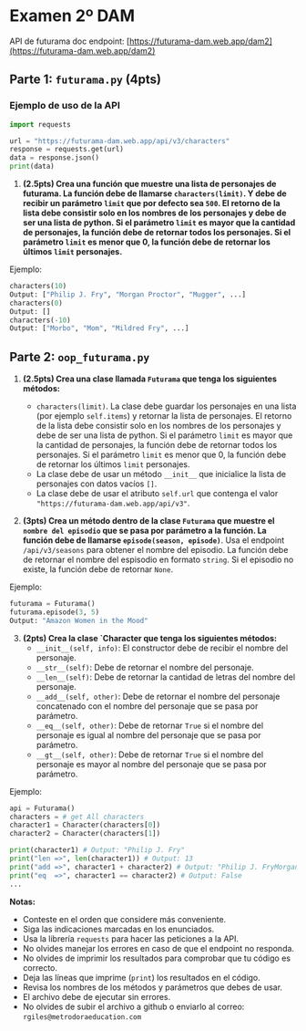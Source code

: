 # Examen 2º DAM

API de futurama doc endpoint: [https://futurama-dam.web.app/dam2](https://futurama-dam.web.app/dam2)

## Parte 1: `futurama.py` (4pts)

### Ejemplo de uso de la API

```python
import requests

url = "https://futurama-dam.web.app/api/v3/characters"
response = requests.get(url)
data = response.json()
print(data)
```


1. **(2.5pts) Crea una función que muestre una lista de personajes de futurama. La función debe de llamarse `characters(limit)`. Y debe de recibir un parámetro `limit` que por defecto sea `500`. El retorno de la lista debe consistir solo en los nombres de los personajes y debe de ser una lista de python. Si el parámetro `limit` es mayor que la cantidad de personajes, la función debe de retornar todos los personajes. Si el parámetro `limit` es menor que 0, la función debe de retornar los últimos `limit` personajes.**


Ejemplo:

```python
characters(10)
Output: ["Philip J. Fry", "Morgan Proctor", "Mugger", ...]
characters(0)
Output: []
characters(-10)
Output: ["Morbo", "Mom", "Mildred Fry", ...]
```


## Parte 2: `oop_futurama.py`


1. **(2.5pts) Crea una clase llamada `Futurama` que tenga los siguientes métodos:**
    - `characters(limit)`. La clase debe guardar los personajes en una lista (por ejemplo `self.items`) y retornar la lista de personajes. El retorno de la lista debe consistir solo en los nombres de los personajes y debe de ser una lista de python. Si el parámetro `limit` es mayor que la cantidad de personajes, la función debe de retornar todos los personajes. Si el parámetro `limit` es menor que 0, la función debe de retornar los últimos `limit` personajes.
    - La clase debe de usar un método `__init__` que inicialice la lista de personajes con datos vacíos `[]`.
    - La clase debe de usar el atributo `self.url` que contenga el valor `"https://futurama-dam.web.app/api/v3"`.



2. **(3pts) Crea un método dentro de la clase `Futurama` que muestre el `nombre del episodio` que se pasa por parámetro a la función. La función debe de llamarse `episode(season, episode)`**. Usa el endpoint `/api/v3/seasons` para obtener el nombre del episodio. La función debe de retornar el nombre del espisodio en formato `string`. Si el episodio no existe, la función debe de retornar `None`.


Ejemplo:
```python
futurama = Futurama()
futurama.episode(3, 5)
Output: "Amazon Women in the Mood"
```

3. **(2pts) Crea la clase `Character que tenga los siguientes métodos:**
    - `__init__(self, info)`: El constructor debe de recibir el nombre del personaje.
    - `__str__(self)`: Debe de retornar el nombre del personaje.
    - `__len__(self)`: Debe de retornar la cantidad de letras del nombre del personaje.
    - `__add__(self, other)`: Debe de retornar el nombre del personaje concatenado con el nombre del personaje que se pasa por parámetro.
    - `__eq__(self, other)`: Debe de retornar `True` si el nombre del personaje es igual al nombre del personaje que se pasa por parámetro.
    - `__gt__(self, other)`: Debe de retornar `True` si el nombre del personaje es mayor al nombre del personaje que se pasa por parámetro.

Ejemplo:

```python
api = Futurama()
characters = # get All characters
character1 = Character(characters[0])
character2 = Character(characters[1])

print(character1) # Output: "Philip J. Fry"
print("len =>", len(character1)) # Output: 13
print("add =>", character1 + character2) # Output: "Philip J. FryMorgan Proctor"
print("eq  =>", character1 == character2) # Output: False
...

```

**Notas:**
- Conteste en el orden que considere más conveniente.
- Siga las indicaciones marcadas en los enunciados.
- Usa la librería `requests` para hacer las peticiones a la API.
- No olvides manejar los errores en caso de que el endpoint no responda.
- No olvides de imprimir los resultados para comprobar que tu código es correcto.
- Deja las líneas que imprime (`print`) los resultados en el código.
- Revisa los nombres de los métodos y parámetros que debes de usar.
- El archivo debe de ejecutar sin errores.
- No olvides de subir el archivo a github o enviarlo al correo: `rgiles@metrodoraeducation.com`